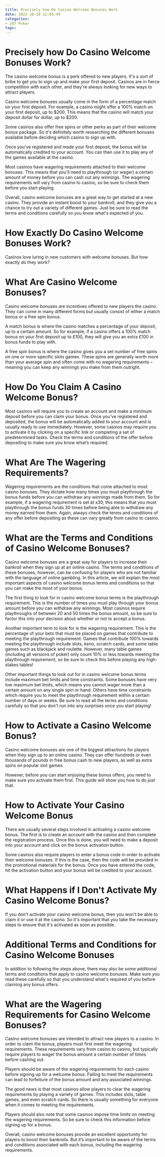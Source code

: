 ```yaml
---
title: Precisely how Do Casino Welcome Bonuses Work
date: 2022-10-10 12:03:49
categories:
- 247 Poker
tags:
---
```



#  Precisely how Do Casino Welcome Bonuses Work?

The casino welcome bonus is a perk offered to new players. It's a sort of bribe to get you to sign up and make your first deposit. Casinos are in fierce competition with each other, and they're always looking for new ways to attract players.

Casino welcome bonuses usually come in the form of a percentage match on your first deposit. For example, a casino might offer a 100% match on your first deposit, up to $200. This means that the casino will match your deposit dollar for dollar, up to $200.

Some casinos also offer free spins or other perks as part of their welcome bonus package. So it's definitely worth researching the different bonuses available before deciding which casino to sign up with.

Once you've registered and made your first deposit, the bonus will be automatically credited to your account. You can then use it to play any of the games available at the casino.

Most casinos have wagering requirements attached to their welcome bonuses. This means that you'll need to playthrough (or wager) a certain amount of money before you can cash out any winnings. The wagering requirements will vary from casino to casino, so be sure to check them before you start playing.

Overall, casino welcome bonuses are a great way to get started at a new casino. They provide an instant boost to your bankroll, and they give you a chance to try out a variety of different games. Just be sure to read the terms and conditions carefully so you know what's expected of you.

#  How Exactly Do Casino Welcome Bonuses Work?

Casinos love luring in new customers with welcome bonuses. But how exactly do they work?

# What Are Casino Welcome Bonuses?

Casino welcome bonuses are incentives offered to new players the casino. They can come in many different forms but usually consist of either a match bonus or a free spin bonus.

A match bonus is where the casino matches a percentage of your deposit, up to a certain amount. So for example, if a casino offers a 100% match bonus on your first deposit up to £100, they will give you an extra £100 in bonus funds to play with.

A free spin bonus is where the casino gives you a set number of free spins on one or more specific slots games. These spins are generally worth more than your average spin and often come with no wagering requirements – meaning you can keep any winnings you make from them outright.

# How Do You Claim A Casino Welcome Bonus?

Most casinos will require you to create an account and make a minimum deposit before you can claim your bonus. Once you’ve registered and deposited, the bonus will be automatically added to your account and is usually ready to use immediately. However, some casinos may require you to activate it by clicking on a specific link or completing a set of predetermined tasks. Check the terms and conditions of the offer before depositing to make sure you know what’s required.

# What Are The Wagering Requirements?

Wagering requirements are the conditions that come attached to most casino bonuses. They dictate how many times you must playthrough the bonus funds before you can withdraw any winnings made from them. So for example, if a wagering requirement is set at x30, this means that you must playthrough the bonus funds 30 times before being able to withdraw any money earned from them. Again, always check the terms and conditions of any offer before depositing as these can vary greatly from casino to casino.

#  What are the Terms and Conditions of Casino Welcome Bonuses?

Casino welcome bonuses are a great way for players to increase their bankroll when they sign up at an online casino. The terms and conditions of these bonuses, however, can be confusing for players who are not familiar with the language of online gambling. In this article, we will explain the most important aspects of casino welcome bonus terms and conditions so that you can make the most of your bonus.

The first thing to look for in casino welcome bonus terms is the playthrough requirement. This is the number of times you must play through your bonus amount before you can withdraw any winnings. Most casinos require playthroughs of between 20 and 50 times the bonus amount, so be sure to factor this into your decision about whether or not to accept a bonus.

Another important term to look for is the wagering requirement. This is the percentage of your bets that must be placed on games that contribute to meeting the playthrough requirement. Games that contribute 100% towards meeting the playthrough include slots, keno, scratch cards, and some table games such as blackjack and roulette. However, many table games (including all versions of poker) only count 10% or less towards meeting the playthrough requirement, so be sure to check this before playing any high-stakes tables!

Other important things to look out for in casino welcome bonus terms include maximum bet limits and time constraints. Some bonuses have very low maximum bet limits, which means you cannot wager more than a certain amount on any single spin or hand. Others have time constraints which require you to meet the playthrough requirement within a certain number of days or weeks. Be sure to read all the terms and conditions carefully so that you don't run into any surprises once you start playing!

#  How to Activate a Casino Welcome Bonus?

Casino welcome bonuses are one of the biggest attractions for players when they sign up to an online casino. They can offer hundreds or even thousands of pounds in free bonus cash to new players, as well as extra spins on popular slot games.

However, before you can start enjoying these bonus offers, you need to make sure you activate them first. This guide will show you how to do just that.

# How to Activate Your Casino Welcome Bonus

There are usually several steps involved in activating a casino welcome bonus. The first is to create an account with the casino and then complete the registration process. Once this is done, you will need to make a deposit into your account and click on the bonus activation button.

Some casinos also require players to enter a bonus code in order to activate their welcome bonuses. If this is the case, then the code will be provided in the promotional materials for the bonus. Once you have entered the code, hit the activation button and your bonus will be credited to your account.

# What Happens if I Don't Activate My Casino Welcome Bonus?

If you don't activate your casino welcome bonus, then you won't be able to claim it or use it at the casino. So it's important that you take the necessary steps to ensure that it's activated as soon as possible.

# Additional Terms and Conditions for Casino Welcome Bonuses

In addition to following the steps above, there may also be some additional terms and conditions that apply to casino welcome bonuses. Make sure you read these carefully so that you understand what's required of you before claiming any bonus offers.

#  What are the Wagering Requirements for Casino Welcome Bonuses?

Casino welcome bonuses are intended to attract new players to a casino. In order to claim the bonus, players must first meet the wagering requirements. These requirements vary from casino to casino, but typically require players to wager the bonus amount a certain number of times before cashing out.

Players should be aware of the wagering requirements for each casino before signing up for a welcome bonus. Failing to meet the requirements can lead to forfeiture of the bonus amount and any associated winnings.

The good news is that most casinos allow players to clear the wagering requirements by playing a variety of games. This includes slots, table games, and even scratch cards. So there is usually something for everyone when it comes to meeting the requirements.

Players should also note that some casinos impose time limits on meeting the wagering requirements. So be sure to check this information before signing up for a bonus.

Overall, casino welcome bonuses provide an excellent opportunity for players to boost their bankrolls. But it’s important to be aware of the terms and conditions associated with each bonus, including the wagering requirements.